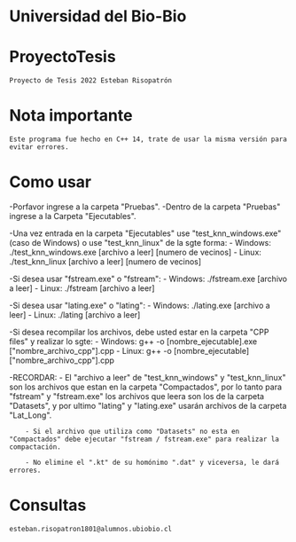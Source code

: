 # Universidad del Bio-Bio
# ProyectoTesis
    Proyecto de Tesis 2022 Esteban Risopatrón

# Nota importante
    Este programa fue hecho en C++ 14, trate de usar la misma versión para evitar errores.

# Como usar 

-Porfavor ingrese a la carpeta "Pruebas".
-Dentro de la carpeta "Pruebas" ingrese a la Carpeta "Ejecutables".

-Una vez entrada en la carpeta "Ejecutables" use "test_knn_windows.exe" (caso de Windows) o use "test_knn_linux" de la sgte forma:
            - Windows: ./test_knn_windows.exe [archivo a leer] [numero de vecinos] 
            - Linux: ./test_knn_linux [archivo a leer] [numero de vecinos]

-Si desea usar "fstream.exe" o "fstream":
            - Windows: ./fstream.exe [archivo a leer] 
            - Linux: ./fstream [archivo a leer] 

-Si desea usar "lating.exe" o "lating":
            - Windows: ./lating.exe [archivo a leer] 
            - Linux: ./lating [archivo a leer] 


-Si desea recompilar los archivos, debe usted estar en la carpeta "CPP files" y realizar lo sgte:
            - Windows: g++ -o [nombre_ejecutable].exe   ["nombre_archivo_cpp"].cpp
            - Linux: g++ -o [nombre_ejecutable]   ["nombre_archivo_cpp"].cpp




-RECORDAR:
        - El "archivo a leer" de "test_knn_windows" y "test_knn_linux" son los archivos que estan en la carpeta "Compactados", por lo tanto
          para "fstream" y "fstream.exe" los archivos que leera son los de la carpeta "Datasets", y por ultimo "lating" y "lating.exe" usarán
          archivos de la carpeta "Lat_Long".

        - Si el archivo que utiliza como "Datasets" no esta en "Compactados" debe ejecutar "fstream / fstream.exe" para realizar la compactación.

        - No elimine el ".kt" de su homónimo ".dat" y viceversa, le dará errores.


# Consultas
    esteban.risopatron1801@alumnos.ubiobio.cl